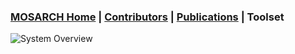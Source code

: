 ### [MOSARCH Home](./) | [Contributors](./people.html) | [Publications](./publications.html) | Toolset


![System Overview](/sysoverview.jpg)
